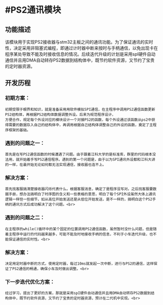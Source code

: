 #PS2通讯模块
=========================
## 功能描述

  该模块用于实现PS2接收器与stm32主板之间的通讯功能。为了保证通讯的实时性，决定采用非阻塞式编程，即通过计时器中断来按时与手柄通信，以免出现卡在程序某处导致不能及时接收信息的情况。后续迭代升级的计划是采用spI硬件自动通信并且用DMA自动转存PS2数据到结构体中，既节约软件资源，又节约了宝贵的定时器资源。

## 开发历程

### 初期方案：

    初期受限于眼界和知识，就是准备采用用软件模拟SPI通信，在主程序中调用PS2通信函数更新PS2结构体，再根据PS2结构体数据调整外设。后来为规范程序设计，
    方便合作，规定每个外设对应的模块设计一个对接PS2的函数，每个外设通过该函数从ps2中获得需要的数据存入自己的结构体中，再调用根据自己结构体调整自己的外设的函数，奠定了主程序框架的基础。
### 遇到的问题之一：

    首先是在写PS2通信函数的时候遭遇了问题。由于跟着江科大学的是标准库，群里的代码根本没法用，就开始着手写PS2通信程序。遇到的第一个问题是，由于以为SPI通讯外设都和江科大讲的一样，在最开始无论如何都无法实现通信，接收器也连不上。
###  解决方案：

    首先找客服搞清楚接收器闪烁代表什么。根据客服消息，确定了是程序没写对。之后找客服要数据手册，想办法搞明白了时序图的含义和一些表格的意思，明白了每个SPI外设虽然大体上通讯逻辑一样但一些细节，如从高位开始发送还是从低位开始发送，是不一样的，搞明白这个PS2手柄的通讯方式后成功解决了这个问题。<br>
###   遇到的问题之二：
    在主程序的while()循环中的某个固定的位置调用PS2通信函数，虽然暂时没什么问题，但是随着主程序中运行的代码越来越多，可能不能及时地接收手柄的信息，不利于小车迭代升级，也不能保证通信的实时性。<br>
###  解决方案：
    决定用定时器中断的方式，使用定时器，每过10ms就发起一次中断，进行与PS2的通信，这样保证了PS2通信的畅通，确保小车及时做出调整。<br>
###  下一步迭代优化方案：
    经过学习，提出了更好的方案，那就是采用spI硬件自动通信并且用DMA自动转存PS2数据到结构体中，既节约软件资源，又节约了宝贵的定时器资源，预计在二代机中实现。<br>


